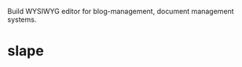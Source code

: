 Build WYSIWYG editor for blog-management, document management systems.

# slape

<!-- background use, tech stack -->
